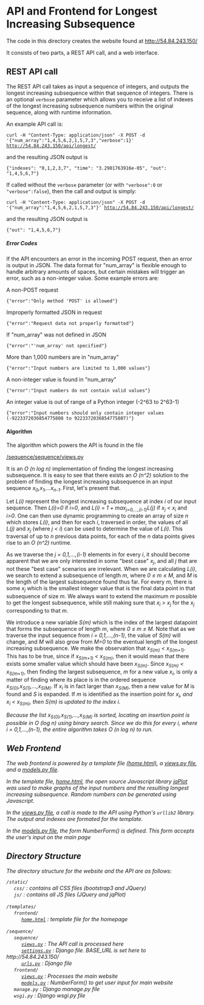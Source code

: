 <h1>API and Frontend for Longest Increasing Subsequence</h1>
<p>The code in this directory creates the website found at
<a href="http://54.84.243.150/">http://54.84.243.150/</a></p>

<p>It consists of two parts, a REST API call, and a web interface.</p>

<h2>REST API call</h2>

<p>The REST API call takes as input a sequence of integers, and outputs the longest increasing subsequence within that sequence of integers. There is an optional <code>verbose</code> parameter which allows you to receive a list of indexes of the longest increasing subsequence numbers within the original sequence, along with runtime information.</p>

<p>An example API call is:</p>

<code>curl -H "Content-Type: application/json" -X POST -d '{"num_array":"1,4,5,6,2,1,5,7,3","verbose":1}' http://54.84.243.150/api/longest/</code>

<p>and the resulting JSON output is</p>

<code>{"indexes": "0,1,2,3,7", "time": "3.2901763916e-05", "out": "1,4,5,6,7"}</code>

<p>If called without the <code>verbose</code> parameter (or with <code>"verbose":0</code> or <code>"verbose":false</code>), then the call and output is simply:</p>

<code>curl -H "Content-Type: application/json" -X POST -d '{"num_array":"1,4,5,6,2,1,5,7,3"}' http://54.84.243.150/api/longest/</code>

<p>and the resulting JSON output is</p>

<code>{"out": "1,4,5,6,7"}</code>

<h5>Error Codes</h5>

<p>If the API encounters an error in the incoming POST request, then an error is output in JSON. The data format for "num_array" is flexible enough to handle arbitrary amounts of spaces, but certain mistakes will trigger an error, such as a non-integer value. Some example errors are:</p>

<p>A non-POST request</p>
<code>{"error":"Only method 'POST' is allowed"}</code>

<p>Improperly formatted JSON in request<p>
<code>{"error":"Request data not properly formatted"}</code>

<p>If "num_array" was not defined in JSON</p>
<code>{"error":"'num_array' not specified"}</code>

<p>More than 1,000 numbers are in "num_array"</p>
<code>{"error":"Input numbers are limited to 1,000 values"}</code>

<p>A non-integer value is found in "num_array"</p>
<code>{"error":"Input numbers do not contain valid values"}</code>

<p>An integer value is out of range of a Python integer (-2^63 to 2^63-1)</p>
<code>{"error":"Input numbers should only contain integer values (-9223372036854775808 to 9223372036854775807)"}</code>

<h4>Algorithm</h4>

<p>The algorithm which powers the API is found in the file</p>

<a href="https://github.com/Estherbunny/LongestSubsequence/blob/master/sequence/sequence/views.py">/sequence/sequence/views.py</a>

<p>It is an <i>O (n log n)</i> implementation of finding the longest increasing subsequence. It is easy to see that there exists an <i>O (n^2)</i> solution to the problem of finding the longest increasing subsequence in an input sequence <i>x<sub>0</sub>,x<sub>1</sub>,...x<sub>n-1</sub></i>. First, let's present that.</p>

<p>Let <i>L(i)</i> represent the longest increasing subsequence at index <i>i</i> of our input sequence. Then <i>L(i)=0</i> if <i>i=0</i>, and <i>L(i) = 1 + max<sub>j=0,...,(i-1)</sub>L(j)</i> if <i>x<sub>j</sub> &lt; x<sub>i</sub></i> and <i>i>0</i>. One can then use dynamic programming to create an array of size <i>n</i> which stores <i>L(i)</i>, and then for each <i>i</i>, traversed in order, the values of all <i>L(j)</i> and <i>x<sub>j</sub></i> (where <i>j &lt; i</i>) can be used to determine the value of <i>L(i)</i>.  This traversal of up to <i>n</i> previous data points, for each of the <i>n</i> data points gives rise to an <i>O (n^2)</i> runtime.</p>

<p>As we traverse the <i>j = 0,1,...,(i-1)</i> elements in for every <i>i</i>, it should become apparent that we are only interested in some "best case" <i>x<sub>j</sub></i>, and all <i>j</i> that are not these "best case" scenarios are irrelevant. When we are calculating <i>L(i)</i>, we search to extend a subsequence of length <i>m</i>, where <i>0 &le; m &le; M</i>, and <i>M</i> is the length of the largest subsequence found thus far. For every <i>m</i>, there is some <i>x<sub>j</sub></i> which is the smallest integer value that is the final data point in that subsequence of size <i>m</i>. We always want to extend the maximum <i>m</i> possible to get the longest subsequence, while still making sure that <i>x<sub>i</sub> &gt; x<sub>j</sub></i> for the <i>x<sub>j</sub></i> corresponding to that <i>m</i>.</p>

<p>We introduce a new variable <i>S(m)</i> which is the index of the largest datapoint that forms the subsequence of length <i>m</i>, where <i>0 &le; m &le; M</i>. Note that as we traverse the input sequence from <i>i = 0,1,...,(n-1)</i>, the value of <i>S(m)</i> will change, and <i>M</i> will also grow from <i>M=0</i> to the eventual length of the longest increasing subsequence. We make the observation that <i>x<sub>S(m)</sub> &lt; x<sub>S(m+1)</sub></i>. This has to be true, since if <i>x<sub>S(m+1)</sub> &lt; x<sub>S(m)</sub></i>, then it would mean that there exists some smaller value which should have been <i>x<sub>S(m)</sub></i>. Since <i>x<sub>S(m)</sub> &lt; x<sub>S(m+1)</sub></i>, then finding the largest subsequence, <i>m</i> for a new value <i>x<sub>i</sub></i>, is only a matter of finding where its place is in the ordered sequence <i>x<sub>S(0)</sub>,x<sub>S(1)</sub>,...,x<sub>S(M)</sub></i>. If <i>x<sub>i</sub></i> is in fact larger than <i>x<sub>S(M)</sub></i>, then a new value for <i>M</i> is found and <i>S</i> is expanded. If <i>m</i> is identified as the insertion point for <i>x<sub>i</sub>, and <i>x<sub>i</sub> &lt; x<sub>S(m)</sub></i>, then <i>S(m)</i> is updated to the index <i>i</i>.</p>

<p>Because the list <i>x<sub>S(0)</sub>,x<sub>S(1)</sub>,...,x<sub>S(M)</sub></i> is sorted, locating an insertion point is possible in <i>O (log n)</i> using binary search. Since we do this for every <i>i</i>, where <i>i = 0,1,...,(n-1)</i>, the entire algorithm takes <i>O (n log n)</i> to run.</p>

<h2>Web Frontend</h2>

<p>The web frontend is powered by a template file <a href="https://github.com/Estherbunny/LongestSubsequence/blob/master/templates/frontend/home.html">(home.html)</a>, a <a href="https://github.com/Estherbunny/LongestSubsequence/blob/master/sequence/frontend/views.py">views.py file</a>, and a <a href="https://github.com/Estherbunny/LongestSubsequence/blob/master/sequence/frontend/models.py">models.py file</a>.</p>

<p>In the template file, <a href="https://github.com/Estherbunny/LongestSubsequence/blob/master/templates/frontend/home.html">home.html</a>, the open source Javascript library <a href="http://www.jqplot.com/index.php">jqPlot</a> was used to make  graphs of the input numbers and the resulting longest increasing subsequence. Random numbers can be generated using Javascript.</p>

<p>In the <a href="https://github.com/Estherbunny/LongestSubsequence/blob/master/sequence/frontend/views.py">views.py file</a>, a call is made to the API using Python's <code>urllib2</code> library. The output and indexes are formated for the template.</p>

<p>In the <a href="https://github.com/Estherbunny/LongestSubsequence/blob/master/sequence/frontend/models.py">models.py file</a>, the form NumberForm() is defined. This form accepts the user's input on the main page</p>

<h2>Directory Structure</h2>

<p>The directory structure for the website and the API are as follows:</p>

<p>
<code>/static/</code><br />
&nbsp;&nbsp;&nbsp;&nbsp;&nbsp;<code>css/</code> : contains all CSS files (bootstrap3 and JQuery)<br />
&nbsp;&nbsp;&nbsp;&nbsp;&nbsp;<code>js/</code> : contains all JS files (JQuery and jqPlot)<br />
<br />
<code>/templates/</code><br />
&nbsp;&nbsp;&nbsp;&nbsp;&nbsp;<code>frontend/</code><br />
&nbsp;&nbsp;&nbsp;&nbsp;&nbsp;&nbsp;&nbsp;&nbsp;&nbsp;&nbsp;<code><a href="https://github.com/Estherbunny/LongestSubsequence/blob/master/templates/frontend/home.html">home.html</a></code> : template file for the homepage<br />
<br />
<code>/sequence/</code><br />
&nbsp;&nbsp;&nbsp;&nbsp;&nbsp;<code>sequence/</code><br />
&nbsp;&nbsp;&nbsp;&nbsp;&nbsp;&nbsp;&nbsp;&nbsp;&nbsp;&nbsp;<code><a href="https://github.com/Estherbunny/LongestSubsequence/blob/master/sequence/sequence/views.py">views.py</a></code> : The API call is processed here<br />
&nbsp;&nbsp;&nbsp;&nbsp;&nbsp;&nbsp;&nbsp;&nbsp;&nbsp;&nbsp;<code><a href="https://github.com/Estherbunny/LongestSubsequence/blob/master/sequence/sequence/settings.py">settings.py</a></code> : Django file. BASE_URL is set here to http://54.84.243.150/<br />
&nbsp;&nbsp;&nbsp;&nbsp;&nbsp;&nbsp;&nbsp;&nbsp;&nbsp;&nbsp;<code><a href="https://github.com/Estherbunny/LongestSubsequence/blob/master/sequence/sequence/urls.py">urls.py</a></code> : Django file<br />
&nbsp;&nbsp;&nbsp;&nbsp;&nbsp;<code>frontend/</code><br /> 
&nbsp;&nbsp;&nbsp;&nbsp;&nbsp;&nbsp;&nbsp;&nbsp;&nbsp;&nbsp;<code><a href="https://github.com/Estherbunny/LongestSubsequence/blob/master/sequence/frontend/views.py">views.py</a></code> : Processes the main website<br />
&nbsp;&nbsp;&nbsp;&nbsp;&nbsp;&nbsp;&nbsp;&nbsp;&nbsp;&nbsp;<code><a href="https://github.com/Estherbunny/LongestSubsequence/blob/master/sequence/frontend/models.py">models.py</a></code> : NumberForm() to get user input for main website <br />
&nbsp;&nbsp;&nbsp;&nbsp;&nbsp;<code>manage.py</code> : Django manage.py file<br />
&nbsp;&nbsp;&nbsp;&nbsp;&nbsp;<code>wsgi.py</code> : Django wsgi.py file<br />

</p>






